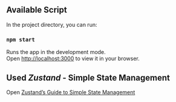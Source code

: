 ## Available Script

In the project directory, you can run:

### `npm start`

Runs the app in the development mode.\
Open [http://localhost:3000](http://localhost:3000) to view it in your browser.

## Used *Zustand* - Simple State Management
Open [Zustand’s Guide to Simple State Management](https://blog.bitsrc.io/zustands-guide-to-simple-state-management-12c654c69990)